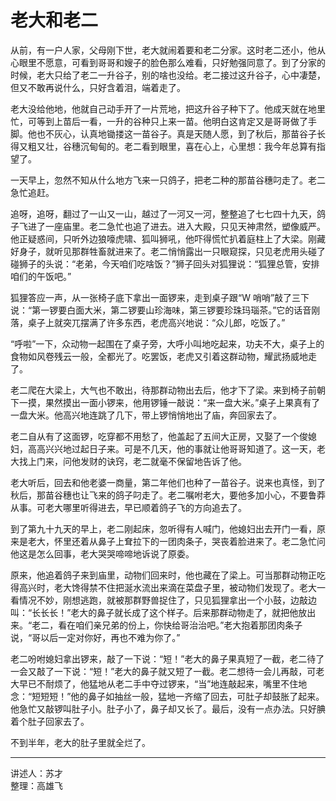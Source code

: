 # 老大和老二

从前，有一户人家，父母刚下世，老大就闹着要和老二分家。这时老二还小，他从心眼里不愿意，可看到哥哥和嫂子的脸色那么难看，只好勉强同意了。到了分家的时候，老大只给了老二一升谷子，别的啥也没给。老二接过这升谷子，心中凄楚，但又不敢再说什么，只好含着泪，端着走了。

老大没给他地，他就自己动手开了一片荒地，把这升谷子种下了。他成天就在地里忙，可等到上苗后一看，一升的谷种只上来一苗。他明白这肯定又是哥哥做了手脚。他也不灰心，认真地锄搂这一苗谷子。真是天随人愿，到了秋后，那苗谷子长得又粗又壮，谷穗沉甸甸的。老二看到眼里，喜在心上，心里想：我今年总算有指望了。

一天早上，忽然不知从什么地方飞来一只鸽子，把老二种的那苗谷穗叼走了。老二急忙追赶。

追呀，追呀，翻过了一山又一山，越过了一河又一河，整整追了七七四十九天，鸽子飞进了一座庙里。老二急忙也追了进去。进入大殿，只见天神肃然，塑像威严。他正疑惑间，只听外边狼嚎虎啸、狐叫狮吼，他吓得慌忙扒着庭柱上了大梁。刚藏好身子，就听见那群牲畜就进来了。老二悄悄露出一只眼窥探，只见老虎用头碰了碰狮子的头说：“老弟，今天咱们吃啥饭？”狮子回头对狐狸说：“狐狸总管，安排咱们的午饭吧。”

狐狸答应一声，从一张椅子底下拿出一面锣来，走到桌子跟“W 哨哨”敲了三下说：“第一锣要白面大米，第二锣要山珍海味，第三锣要珍珠玛瑙茶。”它的话音刚落，桌子上就突兀摆满了许多东西，老虎高兴地说：“众儿郎，吃饭了。”

“呼啦”一下，众动物一起围在了桌子旁，大呼小叫地吃起来，功夫不大，桌子上的食物如风卷残云一般，全都光了。吃罢饭，老虎又引着这群动物，耀武扬威地走了。

老二爬在大梁上，大气也不敢出，待那群动物出去后，他才下了梁。来到椅子前朝下一摸，果然摸出一面小锣来，他用锣锤一敲说：“来一盘大米。”桌子上果真有了一盘大米。他高兴地连跳了几下，带上锣悄悄地出了庙，奔回家去了。

老二自从有了这面锣，吃穿都不用愁了，他盖起了五间大正房，又娶了一个俊媳妇，高高兴兴地过起日子来。可是不几天，他的事就让他哥哥知道了。这一天，老大找上门来，问他发财的诀窍，老二就毫不保留地告诉了他。

老大听后，回去和他老婆一商量，第二年他们也种了一苗谷子。说来也真怪，到了秋后，那苗谷穗也让飞来的鸽子叼走了。老二嘱咐老大，要他多加小心，不要鲁莽从事。可老大哪里听得进去，早已顺着鸽子飞的方向追去了。

到了第九十九天的早上，老二刚起床，忽听得有人喊门，他媳妇出去开门一看，原来是老大，怀里还着从鼻子上耷拉下的一团肉条子，哭丧着脸进来了。老二急忙问他这是怎么回事，老大哭哭啼啼地诉说了原委。

原来，他追着鸽子来到庙里，动物们回来时，他也藏在了梁上。可当那群动物正吃得高兴时，老大馋得禁不住把涎水流出来滴在菜盘子里，被动物们发现了。老大一看情况不妙，刚想逃跑，就被那群野兽捉住了，只见狐狸拿出一个小鼓，边敲边叫：“长长长！”老大的鼻子就长成了这个样子。后来那群动物走了，就把他放出来。“老二，看在咱们亲兄弟的份上，你快给哥治治吧。”老大抱着那团肉条子说，“哥以后一定对你好，再也不难为你了。”

老二吩咐媳妇拿出锣来，敲了一下说：“短！”老大的鼻子果真短了一截，老二待了一会又敲了一下说：“短！”老大的鼻子就又短了一截。老二想待一会儿再敲，可老大早已不耐烦了，他猛地从老二手中夺过锣来，“当”地连敲起来，嘴里不住地念：“短短短！”他的鼻子如抽丝一般，猛地一齐缩了回去，可肚子却鼓胀了起来。他急忙又敲锣叫肚子小。肚子小了，鼻子却又长了。最后，没有一点办法。只好腆着个肚子回家去了。

不到半年，老大的肚子里就全烂了。

---

讲述人：苏才  
整理：高雄飞

